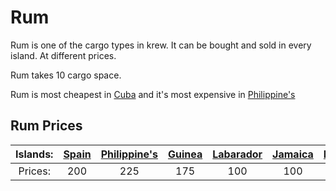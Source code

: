 
# Rum

Rum is one of the cargo types in krew. It can be bought and sold in every island. At different prices.

Rum takes 10 cargo space.

Rum is most cheapest in [Cuba](/islands/cuba.md) and it's most expensive in [Philippine's](/islands/philippines.md)

## Rum Prices
|Islands:|[Spain](/islands/spain.md)|[Philippine's](/islands/spain.md)|[Guinea](/islands/guinea.md)|[Labarador](/islands/labrador.md)|[Jamaica](/islands/jamaica.md)|[Malaysia](/islands/malaysia.md)|[Cuba](/islands/cuba.md)|[Barbados](/islands/barbados.md)|[Brazil](/islands/brazil.md)|[Taiwan](/islands/taiwan.md)|
|:-:|:-:|:-:|:-:|:-:|:-:|:-:|:-:|:-:|:-:|:-:|
|Prices:|200|225|175|100|100|145|75|90|120|90|